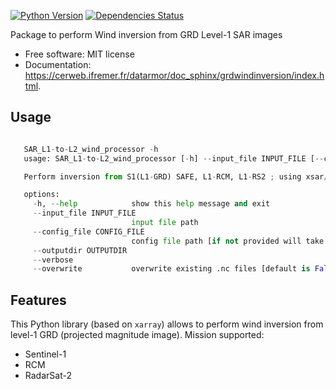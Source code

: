 
[![Python Version](https://img.shields.io/pypi/pyversions/grdwindinversion.svg)](https://pypi.org/project/grdwindinversion/)
[![Dependencies Status](https://img.shields.io/badge/dependencies-up%20to%20date-brightgreen.svg)](https://github.com/umr-lops/grdwindinversion/pulls?utf8=%E2%9C%93&q=is%3Apr%20author%3Aapp%2Fdependabot)

Package to perform Wind inversion from GRD Level-1 SAR images

-   Free software: MIT license
-   Documentation: https://cerweb.ifremer.fr/datarmor/doc_sphinx/grdwindinversion/index.html.

## Usage

```python

   SAR_L1-to-L2_wind_processor -h
   usage: SAR_L1-to-L2_wind_processor [-h] --input_file INPUT_FILE [--config_file CONFIG_FILE] --outputdir OUTPUTDIR [--verbose] [--overwrite]

   Perform inversion from S1(L1-GRD) SAFE, L1-RCM, L1-RS2 ; using xsar/xsarsea tools

   options:
     -h, --help            show this help message and exit
     --input_file INPUT_FILE
                           input file path
     --config_file CONFIG_FILE
                           config file path [if not provided will take config file based on input file]
     --outputdir OUTPUTDIR
     --verbose
     --overwrite           overwrite existing .nc files [default is False]
```

## Features

This Python library (based on `xarray`) allows to perform wind inversion from level-1 GRD (projected magnitude image).
Mission supported:

-   Sentinel-1
-   RCM
-   RadarSat-2
